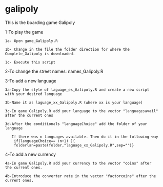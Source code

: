 # galipoly
This is the boarding game Galipoly

1-To play the game

	1a- Open game_Galipoly.R
  
	1b- Change in the file the folder direction for where the Complete_Galipoly is downloaded.
  
	1c- Execute this script
  
2-To change the street names: names_Galipoly.R

3-To add a new language

	3a-Copy the style of laguage_es_Galipoly.R and create a new script with your desired language
  
	3b-Name it as laguage_xx_Galipoly.R (where xx is your language)
  
	3c-In game_Galipoly.R add your language to the vector "languagesavail" after the current ones
  
	3d-After the conditionals "languageChoice" add the folder of your language
  
	   If there was n languages available. Then do it in the following way
		if(languageChoice== (n+1) ){
		folderlan=paste(folder,"laguage_xx_Galipoly.R",sep="")}
    
4-To add a new currency

	4a-In game_Galipoly.R add your currency to the vector "coins" after the current ones.
  
	4b-Introduce the converter rate in the vector "factorcoins" after the current ones.
